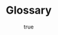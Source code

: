 ---
title: Glossary
description:  
author:
  name: TeachOSM Contributors
type: 
thumbnail: 
link: 
tags:
- 
- 
---